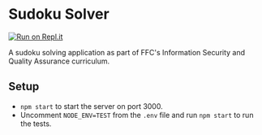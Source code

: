 # Sudoku Solver

[![Run on Repl.it](https://camo.githubusercontent.com/83b0e95b38892b49184e07ad572c94c8038323fb/68747470733a2f2f7777772e6865726f6b7563646e2e636f6d2f6465706c6f792f627574746f6e2e737667)](https://sudoku-solver-project.herokuapp.com)

A sudoku solving application as part of FFC's Information Security and Quality Assurance curriculum.

## Setup
- `npm start` to start the server on port 3000.
- Uncomment `NODE_ENV=TEST` from the `.env` file and run `npm start` to run the tests.